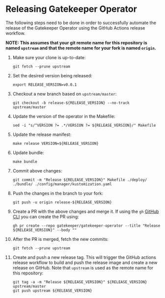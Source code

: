 # Releasing Gatekeeper Operator

The following steps need to be done in order to successfully automate the
release of the Gatekeeper Operator using the GitHub Actions release workflow.

**NOTE: This assumes that your git remote name for this repository is named
`upstream` and that the remote name for your fork is named `origin`.**

1. Make sure your clone is up-to-date:
    ```shell
    git fetch --prune upstream
    ```
1. Set the desired version being released:
    ```shell
    export RELEASE_VERSION=v0.0.1
    ```
1. Checkout a new branch based on `upstream/master`:
    ```shell
    git checkout -b release-${RELEASE_VERSION} --no-track upstream/master
    ```
1. Update the version of the operator in the Makefile:
    ```shell
    sed -i "s/^VERSION ?= .*/VERSION ?= ${RELEASE_VERSION}/" Makefile
    ```
1. Update the release manifest:
    ```shell
    make release VERSION=${RELEASE_VERSION}
    ```
1. Update bundle:
    ```shell
    make bundle
    ```
1. Commit above changes:
    ```shell
    git commit -m "Release ${RELEASE_VERSION}" Makefile ./deploy/ ./bundle/ ./config/manager/kustomization.yaml
    ```
1. Push the changes in the branch to your fork:
    ```shell
    git push -u origin release-${RELEASE_VERSION}
    ```
1. Create a PR with the above changes and merge it. If using the `gh` [GitHub
   CLI](https://cli.github.com/) you can create the PR using:
   ```shell
   gh pr create --repo gatekeeper/gatekeeper-operator --title "Release ${RELEASE_VERSION}" --body ""
   ```
1. After the PR is merged, fetch the new commits:
    ```shell
    git fetch --prune upstream
    ```
1. Create and push a new release tag. This will trigger the GitHub actions
   release workflow to build and push the release image and create a new
   release on GitHub. Note that `upstream` is used as the remote name for this
   repository:
    ```shell
    git tag -a -m "Release ${RELEASE_VERSION}" ${RELEASE_VERSION} upstream/master
    git push upstream ${RELEASE_VERSION}
    ```
